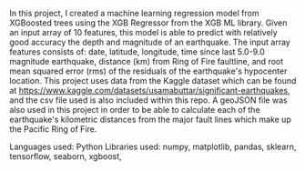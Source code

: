 In this project, I created a machine learning regression model from XGBoosted trees using the XGB Regressor from the XGB ML library. Given an input array of 10 features, this model is able to predict with relatively good accuracy the depth and magnitude of an earthquake. The input array features consists of: date, latitude, longitude, time since last 5.0-9.0 magnitude earthquake, distance (km) from Ring of Fire faultline, and root mean squared error (rms) of the residuals of the earthquake's hypocenter location. This project uses data from the Kaggle dataset which can be found at https://www.kaggle.com/datasets/usamabuttar/significant-earthquakes, and the csv file used is also included within this repo. A geoJSON file was also used in this project in order to be able to calculate each of the earthquake's kilometric distances from the major fault lines which make up the Pacific Ring of Fire. 

Languages used: Python 
Libraries used: numpy, matplotlib, pandas, sklearn, tensorflow, seaborn, xgboost, 
